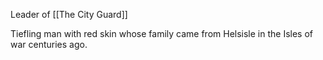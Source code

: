 Leader of [[The City Guard]]

Tiefling man with red skin whose family came from Helsisle in the Isles of war centuries ago.